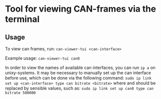 # Tool for viewing CAN-frames via the terminal

## Usage
To view can frames, run:
`can-viewer-tui <can-interface>`

Example usage:
`can-viewer-tui can0`

In order to view the names of available can interfaces, you can run `ip a` on unixy-systems.
It may be necessary to manually set up the can interface before use, which can be done
via the following command:
`sudo ip link set up <can-interface> type can bitrate <bitrate>`
where <can-interface> and <bitrate> should be replaced by sensible values, such as:
`sudo ip link set up can0 type can bitrate 500000`

